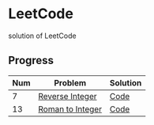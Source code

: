 # LeetCode

solution of LeetCode

## Progress

| Num | Problem | Solution |
|-----|---------|----------|
| 7 | [Reverse Integer](https://leetcode.com/problems/reverse-integer/) | [Code](./src/ReverseInteger/Solution.cpp) |
| 13 | [Roman to Integer](https://leetcode.com/problems/roman-to-integer/) | [Code](./src/RomanToInteger/Solution.cpp) |

